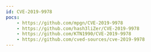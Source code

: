 ```yaml
---
id: CVE-2019-9978
pocs:
    - https://github.com/mpgn/CVE-2019-9978
    - https://github.com/hash3liZer/CVE-2019-9978
    - https://github.com/KTN1990/CVE-2019-9978
    - https://github.com/cved-sources/cve-2019-9978
---
```

